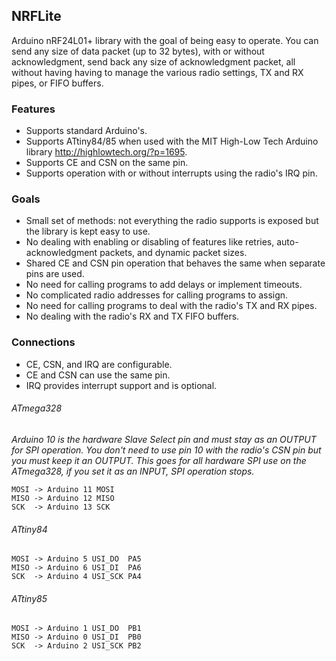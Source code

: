 ## NRFLite
Arduino nRF24L01+ library with the goal of being easy to operate.  You can send any size of data packet (up to 32 bytes), with or
without acknowledgment, send back any size of acknowledgment packet, all without having having to manage the various radio
settings, TX and RX pipes, or FIFO buffers.

### Features
* Supports standard Arduino's.
* Supports ATtiny84/85 when used with the MIT High-Low Tech Arduino library http://highlowtech.org/?p=1695.
* Supports CE and CSN on the same pin.
* Supports operation with or without interrupts using the radio's IRQ pin.
    
### Goals
* Small set of methods:  not everything the radio supports is exposed but the library is kept easy to use.
* No dealing with enabling or disabling of features like retries, auto-acknowledgment packets, and dynamic packet sizes.
* Shared CE and CSN pin operation that behaves the same when separate pins are used.
* No need for calling programs to add delays or implement timeouts.
* No complicated radio addresses for calling programs to assign.
* No need for calling programs to deal with the radio's TX and RX pipes.
* No dealing with the radio's RX and TX FIFO buffers.

### Connections
* CE, CSN, and IRQ are configurable.
* CE and CSN can use the same pin.
* IRQ provides interrupt support and is optional.

###### ATmega328
*Arduino 10 is the hardware Slave Select pin and must stay as an OUTPUT for SPI operation.  You don't need to use pin 10
with the radio's CSN pin but you must keep it an OUTPUT.  This goes for all hardware SPI use on the ATmega328, if you set it
as an INPUT, SPI operation stops.*
```
MOSI -> Arduino 11 MOSI
MISO -> Arduino 12 MISO
SCK  -> Arduino 13 SCK
```

###### ATtiny84
```
MOSI -> Arduino 5 USI_DO  PA5
MISO -> Arduino 6 USI_DI  PA6
SCK  -> Arduino 4 USI_SCK PA4
```

###### ATtiny85
```
MOSI -> Arduino 1 USI_DO  PB1
MISO -> Arduino 0 USI_DI  PB0
SCK  -> Arduino 2 USI_SCK PB2
```
